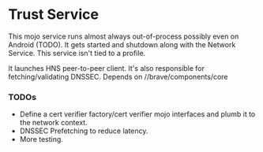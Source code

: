 # Trust Service

This mojo service runs almost always out-of-process possibly even on Android (TODO). It gets started and shutdown along with the Network Service. This service isn't tied to a profile.

It launches HNS peer-to-peer client. It's also responsible for fetching/validating DNSSEC. Depends on //brave/components/core

### TODOs

- Define a cert verifier factory/cert verifier mojo interfaces and plumb it to the network context.
- DNSSEC Prefetching to reduce latency.
- More testing.
